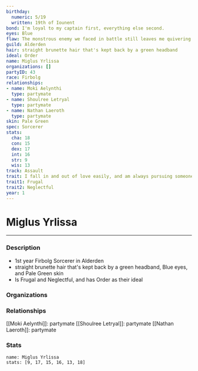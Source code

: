 ```yaml
---
birthday:
  numeric: 5/19
  written: 19th of Iounent
bond: I'm loyal to my captain first, everything else second.
eyes: Blue
flaw: The monstrous enemy we faced in battle still leaves me quivering with fear.
guild: Alderden
hair: straight brunette hair that's kept back by a green headband
ideal: Order
name: Miglus Yrlissa
organizations: []
partyID: 43
race: Firbolg
relationships:
- name: Moki Aelynthi
  type: partymate
- name: Shoulree Letryal
  type: partymate
- name: Nathan Laeroth
  type: partymate
skin: Pale Green
spec: Sorcerer
stats:
  cha: 18
  con: 15
  dex: 17
  int: 16
  str: 9
  wis: 13
track: Assault
trait: I fall in and out of love easily, and am always pursuing someone.
trait1: Frugal
trait2: Neglectful
year: 1
---
```

# Miglus Yrlissa
---
### Description
- 1st year Firbolg Sorcerer in Alderden
- straight brunette hair that's kept back by a green headband, Blue eyes, and Pale Green skin
- Is Frugal and Neglectful, and has Order as their ideal

### Organizations
### Relationships
[[Moki Aelynthi]]: partymate
[[Shoulree Letryal]]: partymate
[[Nathan Laeroth]]: partymate
### Stats
```statblock
name: Miglus Yrlissa
stats: [9, 17, 15, 16, 13, 18]
```